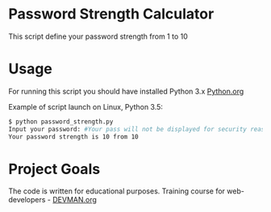 # Password Strength Calculator

This script define your password strength from 1 to 10

# Usage

For running this script you should have installed Python 3.x [Python.org](https://python.org/)

Example of script launch on Linux, Python 3.5:

```bash
$ python password_strength.py
Input your password: #Your pass will not be displayed for security reasons!
Your password strength is 10 from 10
```

# Project Goals

The code is written for educational purposes. Training course for web-developers - [DEVMAN.org](https://devman.org)
